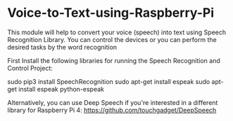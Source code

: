 # Voice-to-Text-using-Raspberry-Pi
This module will help to convert your voice (speech) into text using Speech Recognition Library. You can control the devices or you can perform the desired tasks by the word recognition 

First Install the following libraries for running the Speech Recognition and Control Project:

sudo pip3 install SpeechRecognition
sudo apt-get install espeak
sudo apt-get install espeak python-espeak

Alternatively, you can use Deep Speech if you're interested in a different library for Raspberry Pi 4:
https://github.com/touchgadget/DeepSpeech


